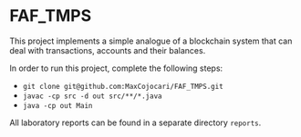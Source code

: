 # FAF_TMPS

This project implements a simple analogue of a blockchain system that can deal with transactions, accounts and their balances.

In order to run this project, complete the following steps:

- `git clone git@github.com:MaxCojocari/FAF_TMPS.git`
- `javac -cp src -d out src/**/*.java`
- `java -cp out Main`

All laboratory reports can be found in a separate directory `reports`.
